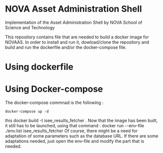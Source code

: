 # NOVA Asset Administration Shell

Implementation of the Asset Administration Shell by NOVA School of Science and Technology


This repository contains file that are needed to build a docker image for NOVAAS.
In order to install and run it, dowload/clone the repository and build and run the dockerfile and/or the docker-compose file.

# Using dockerfile


# Using Docker-compose

The docker-compose commnad is the following :

`docker-compose up -d`

this 
docker build -t isee_results_fetcher .
Now that the image has been built, it still has to be launched, using that command :
docker run --env-file ./env.list isee_results_fetcher
Of course, there might be a need for adaptation of some parameters such as the database URL. If there are some adaptations needed, just open the env-file and modify the part that is needed.
